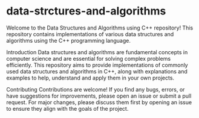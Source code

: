 # data-strctures-and-algorithms

Welcome to the Data Structures and Algorithms using C++ repository! This repository contains implementations of various data structures and algorithms using the C++ programming language.

Introduction
Data structures and algorithms are fundamental concepts in computer science and are essential for solving complex problems efficiently. This repository aims to provide implementations of commonly used data structures and algorithms in C++, along with explanations and examples to help, understand and apply them in your own projects.

Contributing
Contributions are welcome! If you find any bugs, errors, or have suggestions for improvements, please open an issue or submit a pull request. For major changes, please discuss them first by opening an issue to ensure they align with the goals of the project.
